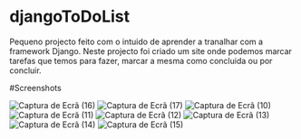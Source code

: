# djangoToDoList

Pequeno projecto feito com o intuido de aprender a tranalhar com a framework Django. Neste projecto foi criado um site onde podemos marcar tarefas que temos para fazer, marcar a mesma como concluida ou por concluir.

#Screenshots

![Captura de Ecrã (16)](https://user-images.githubusercontent.com/31993611/61486075-8c92cf00-a99a-11e9-8089-9db216a7e1a7.png)
![Captura de Ecrã (17)](https://user-images.githubusercontent.com/31993611/61486101-987e9100-a99a-11e9-8163-ec116c85a49e.png)
![Captura de Ecrã (10)](https://user-images.githubusercontent.com/31993611/61486132-aa603400-a99a-11e9-9f66-5ccda47c745c.png)
![Captura de Ecrã (11)](https://user-images.githubusercontent.com/31993611/61486161-b946e680-a99a-11e9-8213-f09ac4889498.png)
![Captura de Ecrã (12)](https://user-images.githubusercontent.com/31993611/61486202-ccf24d00-a99a-11e9-925c-98bc35a8d395.png)
![Captura de Ecrã (13)](https://user-images.githubusercontent.com/31993611/61486240-db406900-a99a-11e9-81ff-886647a77021.png)
![Captura de Ecrã (14)](https://user-images.githubusercontent.com/31993611/61486268-edbaa280-a99a-11e9-9860-a2e1c8228cc2.png)
![Captura de Ecrã (15)](https://user-images.githubusercontent.com/31993611/61486285-f90dce00-a99a-11e9-9f45-1fca55ef054f.png)
